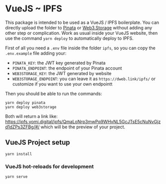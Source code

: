 # VueJS ~ IPFS

This package is intended to be used as a VueJS / IPFS boilerplate. You can directly upload the folder to [Pinata](https://www.pinata.cloud/) or [Web3.Storage](https://web3.storage) without adding any other step or complication.
Work as usual inside your VueJS website, then use the command `yarn deploy` to automatically deploy to IPFS.

First of all you need a `.env` file inside the folder `ipfs`, so you can copy the `.env.example` file adding your:
- `PINATA_KEY`: the JWT key generated by Pinata
- `PINATA_ENDPOINT`: the endpoint of your Pinata account
- `WEB3STORAGE_KEY`: the JWT generated by website
- `WEB3STORAGE_ENDPOINT`: you can leave it as `https://dweb.link/ipfs/` or customize if you want to use your own endpointt

Then you should be able to run the commands:
```
yarn deploy pinata
yarn deploy web3storage
```

Both will return a link like:
https://ipfs.yomi.digital/ipfs/QmaLoNrp3mwPq9WHvNL5GcJTsE5cNuNvGjzd1dZPs3ZFBg/#/
which will be the preview of your project.

## VueJS Project setup
```
yarn install
```

### VueJS hot-reloads for development
```
yarn serve
```